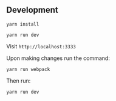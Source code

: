 ## Development

```
yarn install
```

```
yarn run dev
```

Visit `http://localhost:3333`

Upon making changes run the command:

```
yarn run webpack
```

Then run:

```
yarn run dev
```

